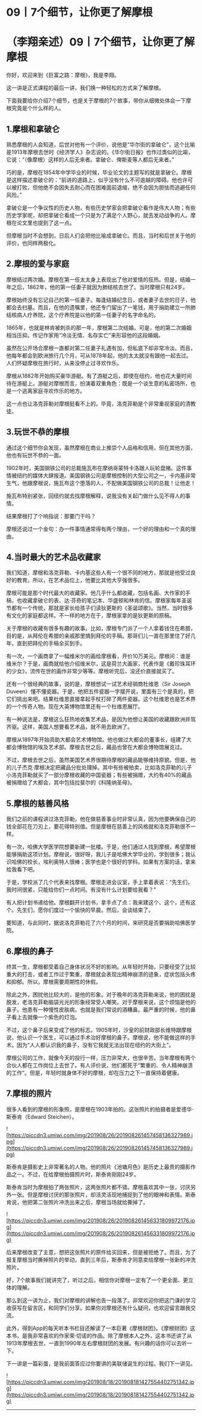 # 09丨7个细节，让你更了解摩根

# （李翔亲述）09丨7个细节，让你更了解摩根

你好，欢迎来到《巨富之路：摩根》，我是李翔。

这一讲是正式课程的最后一讲，我们换一种轻松的方式来了解摩根。

下面我要给你介绍7个细节，也是关于摩根的7个故事，带你从细微处体会一下摩根究竟是个什么样的人。

## 1.摩根和拿破仑

熟悉摩根的人会知道，后世对他有一个评价，说他是“华尔街的拿破仑”，这个比喻是1913年摩根去世时《经济学人》杂志说的。《华尔街日报》也作过类似的比喻，它说：“（像摩根）这样的人后无来者。拿破仑、俾斯麦等人都后无来者。”

巧的是，摩根在1854年中学毕业的时候，毕业论文的主题写的就是拿破仑。摩根是这样描述拿破仑的：“前进的道路上，似乎没有什么不可逾越的障碍。他也许可以被打败，但他绝不会因失去耐心而在困难面前退缩，绝不会因为胆怯而逃避任何风险。”

拿破仑是一个争议性的历史人物，有些历史学家会把拿破仑看作是伟大人物；有些历史学家呢，却把拿破仑看成一个只是为了满足个人野心，就去发动战争的人。摩根在论文里也提到了这一点。

但摩根当时不会想到，日后人们会把他比喻成拿破仑。而且，当时和后世关于他的评价，也同样两极化。

## 2.摩根的爱与家庭

摩根结过两次婚。摩根在第一任太太身上表现出了他对爱情的狂热。但是，结婚一年之后，1862年，他的第一任妻子就因为肺结核去世了。当时摩根只有24岁。

摩根始终没有忘记自己的第一任妻子。每逢结婚纪念日，或者妻子去世的日子，他都会去扫墓。而且，在他的遗嘱里，他还专门留出了一笔钱，用于捐助建立一所肺结核病人疗养院，这个疗养院是以他的第一任妻子的名字命名的。

1865年，也就是林肯被刺杀的那一年，摩根第二次结婚。可是，他的第二次婚姻相当压抑。传记作家用“冷淡无情、名存实亡”来形容他的这段婚姻。

虽然在公开场合摩根一直都对第二任妻子礼遇有加，但私底下却非常冷淡。而且，他每年都会到欧洲旅行几个月，可从1878年起，他的太太就没有跟他一起去过。人们怀疑摩根在旅行时，从来没停止过寻欢作乐。

摩根从1882年开始购买豪华游艇。有了游艇之后，即使在纽约，他也花大量时间待在游艇上。游艇对摩根而言，扮演着双重角色：既是一个谈生意的私密场所，也是一个逃离家庭寻欢作乐的地方。

这一点也让洛克菲勒对摩根挺看不上的。毕竟，洛克菲勒是个非常重视家庭的清教徒。

## 3.玩世不恭的摩根

通过这个细节你会发现，虽然摩根在商业上推崇个人品格和信用，但在其他方面，他也有玩世不恭的一面。

1902年时，美国钢铁公司的总裁施瓦布在摩纳哥蒙特卡洛跟人玩轮盘赌。这件事情被纽约的媒体大肆报道。美国钢铁公司是摩根控制的大型公司之一，卡内基非常生气，他跟摩根说，施瓦布这个堕落的人，不配做美国钢铁公司的总裁！让他走！

施瓦布特别紧张，回纽约就去找摩根解释，说我没有关起门做什么见不得人的事情。

结果摩根打了个响指说：那要门干吗？

摩根还说过一个金句：办一件事情通常得有两个理由，一个好的理由和一个真的理由。

## 4.当时最大的艺术品收藏家

我们知道，摩根和洛克菲勒、卡内基这些人有一个很不同的地方，那就是他受过良好的教育。所以，在艺术品位上，他要比其他大亨强很多。

摩根可能是那个时代最大的收藏家。他几乎什么都收藏，包括名画、大作家的手稿，也收藏拿破仑的表、达·芬奇的笔记本、华盛顿和林肯的信。摩根家每年圣诞节都有一个传统，那就是家长给孩子们读狄更斯的《圣诞颂歌》。当然，当时很多有文化的家庭都这样。不一样的地方在于，摩根家拿的是狄更斯的原稿。

关于摩根的收藏有很多有趣的故事。比如，摩根专门派了一个人拿着钱住在希腊，目的是，从拜伦在希腊的亲戚那里搞到拜伦的手稿。那哥们儿一直在那里住了好几年，直到把拜伦的手稿全买到手。

有一次，一个画商拿了一幅维米尔的画给摩根看，开价10万美元。摩根问：谁是维米尔？于是，画商就给他介绍维米尔，这是荷兰大画家，代表作是《戴珍珠耳环的少女》，流传在世的画作非常少等等。摩根听完后，没还价直接就买了。

还有一个很经典的故事，说的是，摩根想试一试艺术经销商杜维恩（Sir Joseph Duveen）懂不懂瓷器。于是，他把五件瓷器一字摆开说，里面有三个是真的，把它们挑出来吧。结果杜维恩直接拿起手杖打碎了两件瓷器。这个杜维恩也是艺术界的一个传奇人物。现在大英博物馆里还有一个杜维恩展厅。

有一种说法是，摩根这么狂热地收集艺术品，是因为他想让美国的收藏跟欧洲并驾齐驱。这样，美国人想要看艺术品，就不用去欧洲了。

摩根从1897年开始资助大都会艺术博物馆。他也做过大都会的董事长，组建了大都会博物馆的埃及艺术部。摩根去世之后，藏品也曾在大都会博物馆展览过。

不过，摩根去世之后，虽然美国艺术界很期待摩根的藏品能够维持原貌。但是，他的儿子杰克·摩根决定把藏品分批处理掉。其中有些被拍卖，比如洛克菲勒的儿子小洛克菲勒就买了一部分摩根收藏的中国瓷器；有些被捐赠，大约有40%的藏品被捐赠给了大都会，其中包括拉斐尔的《科隆纳圣母》。

## 5.摩根的慈善风格

我们之前的课程讲过洛克菲勒，他在做慈善事业时非常认真，因为他要确保自己的钱全部花在刀刃上，要花得特别值。但是摩根在慈善上的风格就和洛克菲勒很不一样。

有一次，哈佛大学医学院想要新建一批楼。于是，他们通过人找到摩根，希望摩根能够捐助这项计划。摩根说，很好呀，我儿子是哈佛大学毕业的，学到很多；我认识哈佛的校长，埃利奥特人很棒；医学也是个很好的学科。如果有方案的话，拿来给我看下吧。

于是，学校派了几个代表来找摩根。摩根走进会议室，手上拿着表说：“先生们，我时间很紧，只能给你们一点时间。有没有什么计划要给我看？”

有人把计划书递给他。摩根翻开计划书，拿手点了点：我来建这个、这个，还有这个。先生们，愿你们度过一个愉快的早晨。然后，会谈结束了。

要知道，与此同时，据说洛克菲勒花了六个月的时间，来研究是否要捐助哈佛医学院。

## 6.摩根的鼻子

终其一生，摩根都受着自己身体状况不好的影响。从年轻时开始，只要经受了比较重大的打击，或者工作过于繁重，摩根就会表现出精神崩溃的迹象，症状包括头疼和抑郁。所以，摩根需要周期性的休假。

除此之外，困扰他比较大的，是他的形象。对于晚年的洛克菲勒来说，他的困扰是脱发，老洛克菲勒脑袋光光的形象经常受人嘲笑。对于摩根来说，这个烦恼是他的鼻子。他患有一种慢性皮肤病，也就是我们常说的酒糟鼻。最严重的时候，他的鼻子看上去就像一个紫色的灯泡。

不过，这个鼻子后来变成了他的标志。1905年时，沙皇的前财政部长维特跟摩根说，他认识一个医生，可以通过手术治好摩根的鼻子。摩根说，他不能做这样的手术。因为“人人都认识我的鼻子，没有它我就无法出现在纽约的大街上”。

摩根公司的工作，就像今天的投行一样，压力非常大，也很辛苦。当年摩根有两个合伙人都在工作岗位上去世了。有人评价说，他们都死于“繁重的、令人精神崩溃的工作”。但是，年轻时就身体不好的摩根，却在压力之下一直保持着健康。

## 7.摩根的照片

很多人看到的摩根的形象照，是摩根在1903年拍的。这张照片的拍摄者是爱德华·斯泰肯（Edward Steichen）。

![https://piccdn3.umiwi.com/img/201908/26/201908261457458136327989.jpg](https://piccdn3.umiwi.com/img/201908/26/201908261457458136327989.jpg)

斯泰肯是摄影史上非常著名的人物。他的照片《池塘月色》是历史上最贵的摄影作品之一。不过，在给摩根拍摄照片时，斯泰肯刚刚24岁。

斯泰肯当时为摩根拍了两张照片，这两张照片都不错。摩根喜欢其中一张，讨厌另外一张。但是摩根讨厌的那张照片，却活灵活现地捕捉到了他的眼神和表情。斯泰肯说，他把第二张照片冲洗出来之后，摩根当场就给撕掉了。

![https://piccdn3.umiwi.com/img/201908/26/201908261456331809972176.jpg](https://piccdn3.umiwi.com/img/201908/26/201908261456331809972176.jpg)

后来摩根改变了主意，想把这张照片的原件给买回来，但是被拒绝了。而且，为了报复摩根当时撕掉照片的举动，直到三年后，斯泰肯才同意卖给摩根一张新的冲洗照片。

好，7个故事我们就讲完了，听过之后，相信你对摩根一定有了一个更全面、更立体的理解。

那么到这一讲为止，我们对摩根的讲解也告一段落了。非常欢迎你把这门课的学习收获写在留言区，和同学们分享。如果你对摩根还有什么疑问，也欢迎留言跟我交流。

此外，得到App的每天听本书栏目还解读了一本巨著《摩根财团》。《摩根财团》这本书，是我非常喜欢的作家荣·切诺的作品。除了摩根本人之外，这本书还讲了从1913年摩根去世，一直到1990年左右摩根财团的发展。有兴趣的话你可以去听一下。

下一讲是一篇彩蛋，是我前面答应过你要讲的美联储诞生的过程。我们下一讲见。

![https://piccdn3.umiwi.com/img/201908/18/201908181427554402751342.jpg](https://piccdn3.umiwi.com/img/201908/18/201908181427554402751342.jpg)

---

